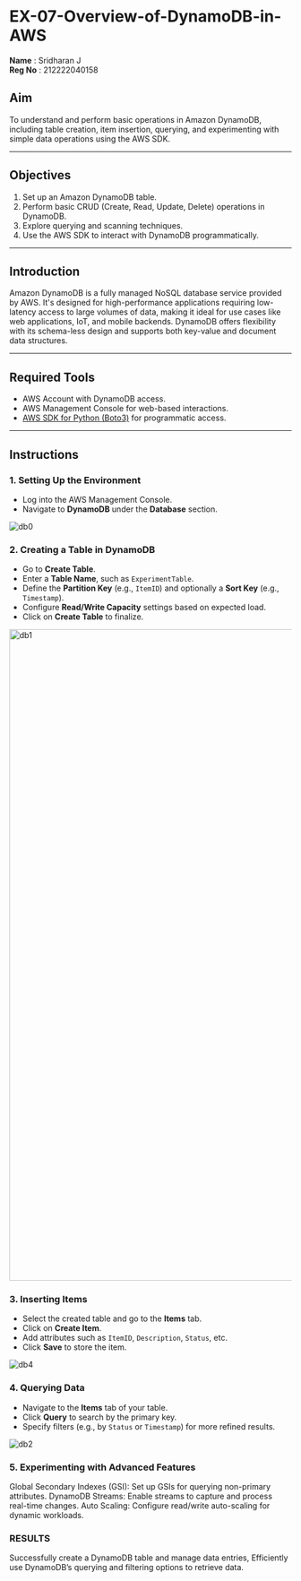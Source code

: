 # EX-07-Overview-of-DynamoDB-in-AWS

**Name** : Sridharan J<br>
**Reg No** : 212222040158

## Aim
To understand and perform basic operations in Amazon DynamoDB, including table creation, item insertion, querying, and experimenting with simple data operations using the AWS SDK.

---

## Objectives
1. Set up an Amazon DynamoDB table.
2. Perform basic CRUD (Create, Read, Update, Delete) operations in DynamoDB.
3. Explore querying and scanning techniques.
4. Use the AWS SDK to interact with DynamoDB programmatically.

---

## Introduction
Amazon DynamoDB is a fully managed NoSQL database service provided by AWS. It's designed for high-performance applications requiring low-latency access to large volumes of data, making it ideal for use cases like web applications, IoT, and mobile backends. DynamoDB offers flexibility with its schema-less design and supports both key-value and document data structures.

---

## Required Tools
- AWS Account with DynamoDB access.
- AWS Management Console for web-based interactions.
- [AWS SDK for Python (Boto3)](https://boto3.amazonaws.com/v1/documentation/api/latest/index.html) for programmatic access.

---

## Instructions

### 1. Setting Up the Environment
   - Log into the AWS Management Console.
   - Navigate to **DynamoDB** under the **Database** section.

![db0](https://github.com/user-attachments/assets/3396a860-f7c0-4658-a100-1d112ba2003e)


### 2. Creating a Table in DynamoDB
   - Go to **Create Table**.
   - Enter a **Table Name**, such as `ExperimentTable`.
   - Define the **Partition Key** (e.g., `ItemID`) and optionally a **Sort Key** (e.g., `Timestamp`).
   - Configure **Read/Write Capacity** settings based on expected load.
   - Click on **Create Table** to finalize.

<img width="1163" alt="db1" src="https://github.com/user-attachments/assets/8777b591-5063-4ab5-a6fc-42ed7c33cbde">


### 3. Inserting Items
   - Select the created table and go to the **Items** tab.
   - Click on **Create Item**.
   - Add attributes such as `ItemID`, `Description`, `Status`, etc.
   - Click **Save** to store the item.

![db4](https://github.com/user-attachments/assets/1d6ff9d8-f5f4-459b-baf9-dcb0718f249f)



### 4. Querying Data
   - Navigate to the **Items** tab of your table.
   - Click **Query** to search by the primary key.
   - Specify filters (e.g., by `Status` or `Timestamp`) for more refined results.

![db2](https://github.com/user-attachments/assets/fe452d2b-8c4f-43d0-91a5-1058bab4bb29)


### 5. Experimenting with Advanced Features
Global Secondary Indexes (GSI): Set up GSIs for querying non-primary attributes.
DynamoDB Streams: Enable streams to capture and process real-time changes.
Auto Scaling: Configure read/write auto-scaling for dynamic workloads.

### RESULTS

  Successfully create a DynamoDB table and manage data entries, Efficiently use DynamoDB’s querying and filtering options to retrieve data.
